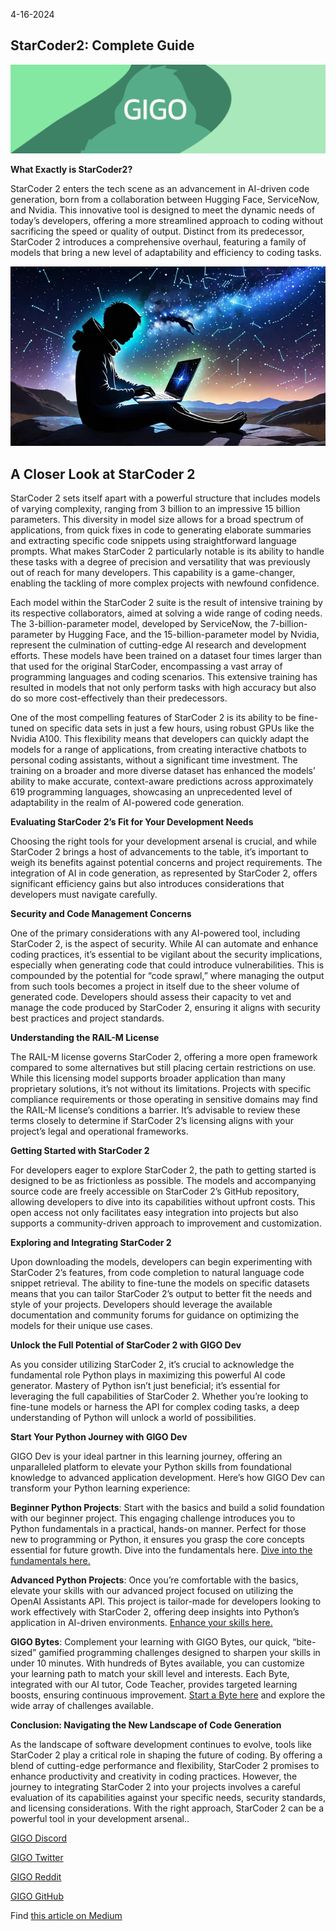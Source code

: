 4-16-2024

## **StarCoder2: Complete Guide**

![Newsletter Banner](https://raw.githubusercontent.com/Gage-Technologies/blogs-gigo.dev/master/images/GIGO_newsletter_banner.png)

**What Exactly is StarCoder2?**

StarCoder 2 enters the tech scene as an advancement in AI-driven code generation, born from a collaboration between Hugging Face, ServiceNow, and Nvidia. This innovative tool is designed to meet the dynamic needs of today’s developers, offering a more streamlined approach to coding without sacrificing the speed or quality of output. Distinct from its predecessor, StarCoder 2 introduces a comprehensive overhaul, featuring a family of models that bring a new level of adaptability and efficiency to coding tasks.

![Cool AI image](https://raw.githubusercontent.com/Gage-Technologies/blogs-gigo.dev/master/images/StarCoderimagePNG.png)

## A Closer Look at StarCoder 2

StarCoder 2 sets itself apart with a powerful structure that includes models of varying complexity, ranging from 3 billion to an impressive 15 billion parameters. This diversity in model size allows for a broad spectrum of applications, from quick fixes in code to generating elaborate summaries and extracting specific code snippets using straightforward language prompts. What makes StarCoder 2 particularly notable is its ability to handle these tasks with a degree of precision and versatility that was previously out of reach for many developers. This capability is a game-changer, enabling the tackling of more complex projects with newfound confidence.

Each model within the StarCoder 2 suite is the result of intensive training by its respective collaborators, aimed at solving a wide range of coding needs. The 3-billion-parameter model, developed by ServiceNow, the 7-billion-parameter by Hugging Face, and the 15-billion-parameter model by Nvidia, represent the culmination of cutting-edge AI research and development efforts. These models have been trained on a dataset four times larger than that used for the original StarCoder, encompassing a vast array of programming languages and coding scenarios. This extensive training has resulted in models that not only perform tasks with high accuracy but also do so more cost-effectively than their predecessors.

One of the most compelling features of StarCoder 2 is its ability to be fine-tuned on specific data sets in just a few hours, using robust GPUs like the Nvidia A100. This flexibility means that developers can quickly adapt the models for a range of applications, from creating interactive chatbots to personal coding assistants, without a significant time investment. The training on a broader and more diverse dataset has enhanced the models’ ability to make accurate, context-aware predictions across approximately 619 programming languages, showcasing an unprecedented level of adaptability in the realm of AI-powered code generation.

**Evaluating StarCoder 2’s Fit for Your Development Needs**

Choosing the right tools for your development arsenal is crucial, and while StarCoder 2 brings a host of advancements to the table, it’s important to weigh its benefits against potential concerns and project requirements. The integration of AI in code generation, as represented by StarCoder 2, offers significant efficiency gains but also introduces considerations that developers must navigate carefully.

**Security and Code Management Concerns**

One of the primary considerations with any AI-powered tool, including StarCoder 2, is the aspect of security. While AI can automate and enhance coding practices, it’s essential to be vigilant about the security implications, especially when generating code that could introduce vulnerabilities. This is compounded by the potential for “code sprawl,” where managing the output from such tools becomes a project in itself due to the sheer volume of generated code. Developers should assess their capacity to vet and manage the code produced by StarCoder 2, ensuring it aligns with security best practices and project standards.

**Understanding the RAIL-M License**

The RAIL-M license governs StarCoder 2, offering a more open framework compared to some alternatives but still placing certain restrictions on use. While this licensing model supports broader application than many proprietary solutions, it’s not without its limitations. Projects with specific compliance requirements or those operating in sensitive domains may find the RAIL-M license’s conditions a barrier. It’s advisable to review these terms closely to determine if StarCoder 2’s licensing aligns with your project’s legal and operational frameworks.

**Getting Started with StarCoder 2**

For developers eager to explore StarCoder 2, the path to getting started is designed to be as frictionless as possible. The models and accompanying source code are freely accessible on StarCoder 2’s GitHub repository, allowing developers to dive into its capabilities without upfront costs. This open access not only facilitates easy integration into projects but also supports a community-driven approach to improvement and customization.

**Exploring and Integrating StarCoder 2**

Upon downloading the models, developers can begin experimenting with StarCoder 2’s features, from code completion to natural language code snippet retrieval. The ability to fine-tune the models on specific datasets means that you can tailor StarCoder 2’s output to better fit the needs and style of your projects. Developers should leverage the available documentation and community forums for guidance on optimizing the models for their unique use cases.

**Unlock the Full Potential of StarCoder 2 with GIGO Dev**

As you consider utilizing StarCoder 2, it’s crucial to acknowledge the fundamental role Python plays in maximizing this powerful AI code generator. Mastery of Python isn’t just beneficial; it’s essential for leveraging the full capabilities of StarCoder 2. Whether you’re looking to fine-tune models or harness the API for complex coding tasks, a deep understanding of Python will unlock a world of possibilities.

**Start Your Python Journey with GIGO Dev**

GIGO Dev is your ideal partner in this learning journey, offering an unparalleled platform to elevate your Python skills from foundational knowledge to advanced application development. Here’s how GIGO Dev can transform your Python learning experience:

**Beginner Python Projects**: Start with the basics and build a solid foundation with our beginner project. This engaging challenge introduces you to Python fundamentals in a practical, hands-on manner. Perfect for those new to programming or Python, it ensures you grasp the core concepts essential for future growth. Dive into the fundamentals here. [Dive into the fundamentals here.](https://www.gigo.dev/challenge/1688617436791701504)

**Advanced Python Projects**: Once you’re comfortable with the basics, elevate your skills with our advanced project focused on utilizing the OpenAI Assistants API. This project is tailor-made for developers looking to work effectively with StarCoder 2, offering deep insights into Python’s application in AI-driven environments. [Enhance your skills here.](https://www.gigo.dev/challenge/1729639547760803840)

**GIGO Bytes**: Complement your learning with GIGO Bytes, our quick, “bite-sized” gamified programming challenges designed to sharpen your skills in under 10 minutes. With hundreds of Bytes available, you can customize your learning path to match your skill level and interests. Each Byte, integrated with our AI tutor, Code Teacher, provides targeted learning boosts, ensuring continuous improvement. [Start a Byte here](https://www.gigo.dev/bytes) and explore the wide array of challenges available.

**Conclusion: Navigating the New Landscape of Code Generation**

As the landscape of software development continues to evolve, tools like StarCoder 2 play a critical role in shaping the future of coding. By offering a blend of cutting-edge performance and flexibility, StarCoder 2 promises to enhance productivity and creativity in coding practices. However, the journey to integrating StarCoder 2 into your projects involves a careful evaluation of its capabilities against your specific needs, security standards, and licensing considerations. With the right approach, StarCoder 2 can be a powerful tool in your development arsenal..

[GIGO Discord](https://discord.gg/learnprogramming)

[GIGO Twitter](https://twitter.com/gigo_dev)

[GIGO Reddit](https://www.reddit.com/r/gigodev/)

[GIGO GitHub](https://github.com/Gage-Technologies/gigo.dev)

Find [this article on Medium](https://medium.com/@gigo_dev/gigo-tech-trends-newsletter-013-0ddacab630ce)
